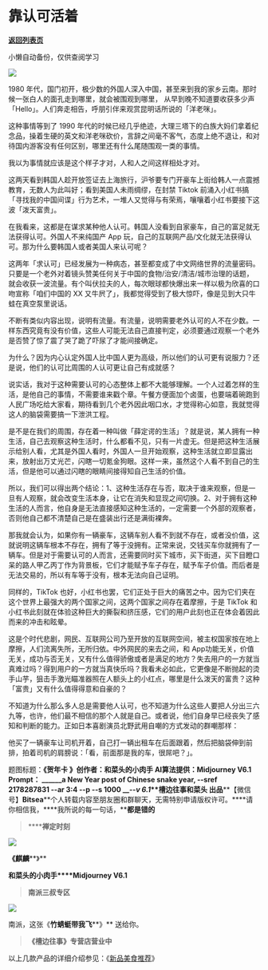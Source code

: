 # 靠认可活着

[**返回列表页**](/gzh/槽边往事)

小懒自动备份，仅供查阅学习

![](https://mmbiz.qpic.cn/mmbiz_jpg/Ia6gU9JNtkr3f3yx7csp5BFCtIYg68mlrfBygUjuPnJ2UWYtrUsiaqIMGibxgdGo2RhLWvjDNLSNZcPPIicplaQqA/640?wx_fmt=jpeg&from;=appmsg)

1980 年代，国门初开，极少数的外国人深入中国，甚至来到我的家乡云南。那时候一张白人的面孔走到哪里，就会被围观到哪里，
从早到晚不知道要收获多少声「Hello」。人们奔走相告，呼朋引伴来观赏昆明话所说的「洋老咪」。

这种事情等到了 1990
年代的时候已经几乎绝迹，大理三塔下的白族大妈们拿着纪念品，操着生硬的英文和洋老咪砍价，言辞之间毫不客气，态度上绝不退让，和对待国内游客没有任何区别，哪里还有什么尾随围观一类的事情。

我以为事情就应该是这个样子才对，人和人之间这样相处才对。

这两天看到韩国人趁开放签证去上海旅行，沪爷要专门开豪车上街给韩人一点震撼教育，无数人为此叫好；看到美国人未雨绸缪，在封禁 Tiktok
前涌入小红书搞「寻找我的中国间谍」行为艺术，一堆人又觉得与有荣焉，嚷嚷着小红书要接下这波「泼天富贵」。

在我看来，这都是在谋求某种他人认可。韩国人没看到自家豪车，自己的富足就无法获得认可。外国人不来纯国产 App
玩，自己的互联网产品/文化就无法获得认可。那为什么要韩国人或者美国人来认可呢？

这两年「求认可」已经发展为一种病态，甚至都变成了中文网络世界的流量密码。只要是一个老外对着镜头赞美任何关于中国的食物/治安/清洁/城市治理的话题，就会收获一波流量。有个叫伏拉夫的人，每次眼球都快爆出来一样以极为欣喜的口吻宣称「咱们中国的
XX 又牛屄了」，我都觉得受到了极大惊吓，像是见到大只牛蛙在真空泵里说话。

不断有类似内容出现，说明有流量。有流量，说明需要老外认可的人不在少数。一样东西究竟有没有价值，这些人可能无法自己直接判定，必须要通过观察一个老外是否赞了惊了震了哭了跪了吓尿了才能间接确定。

为什么？因为内心认定外国人比中国人更为高级，所以他们的认可更有说服力？还是说，他们的认可比周围的人认可更让自己有成就感？  

说实话，我对于这种需要认可的心态整体上都不大能够理解。一个人过着怎样的生活，是他自己的事情，不需要谁来戳个章。午餐方便面加个卤蛋，也要端着碗跑到人民广场吃给大家看，期待看到几个老外因此咽口水，才觉得称心如意，我就觉得这人的脑袋需要搞一下泄洪工程。

是不是在我们的周围，存在着一种叫做「薛定谔的生活」？就是说，某人拥有一种生活，自己去观察这种生活时，什么都看不见，只有一片虚无。但是把这种生活展示给别人看，尤其是外国人看时，外国人一旦开始观察，这种生活就立即显露出来，放射出万丈光芒，闪瞎一切氪金狗眼。这样一来，虽然这个人看不到自己的生活，但是他可以通过闪瞎的眼睛间接得知自己生活的价值。

所以，我们可以得出两个结论：1、这种生活存在与否，取决于谁来观察，但是一旦有人观察，就会改变生活本身，让它在消失和显现之间切换。2、对于拥有这种生活的人而言，他自身是无法直接感知这种生活的，一定需要一个外部的观察者，否则他自己都不清楚自己是在盛装出行还是满街裸奔。

那我就会认为，如果你有一辆豪车，这辆车别人看不到就不存在，或者没价值，这就说明这辆车根本不存在，拥有了等于没拥有。正常来说，交钱买车你就拥有了一辆车。但是对于需要认可的人而言，还需要同时买下城市，买下街道，买下目瞪口呆的路人甲乙丙丁作为背景板，它们才能赋予车子存在，赋予车子价值。而后者是无法交易的，所以有车等于没有，根本无法向自己证明。  

同样的，TikTok 也好，小红书也罢，它们正处于巨大的痛苦之中。因为它们夹在这个世界上最强大的两个国家之间，这两个国家之间存在着摩擦，于是 TikTok
和小红书此刻就在体验这种巨大的撕裂和挤压感，它们的用户此刻也正在体会着因此而来的冲击和眩晕。

这是个时代悲剧，网民、互联网公司乃至开放的互联网空间，被主权国家按在地上摩擦，人们流离失所，无所归依。中外网民的来去之间，和
App功能无关，价值无关，成功与否无关，又有什么值得骄傲或者是满足的地方？失去用户的一方就当真难过吗？得到用户的一方就当真快乐吗？我看未必如此，它更像是不断抛起的烫手山芋，狙击手激光瞄准器照在人额头上的小红点，哪里是什么泼天的富贵？这种「富贵」又有什么值得得意和自豪的？

不知道为什么那么多人总是需要他人认可，也不知道为什么这些人要把人分出三六九等，也许，他们最不相信的那个人就是自己。或者说，他们自身早已经丧失了感知和判断的能力。正如日本喜剧演员北野武用自嘲的方式发动的群嘲那样：

他买了一辆豪车让司机开着，自己打一辆出租车在后面跟着，然后把脑袋伸到前排，拍着司机的肩膀说：「看，前面那是我的车，很屌吧？」。

  

题图标题：**《贺年卡 》******创作者：**和菜头的小肉手** AI算法提供：**Midjourney V6.1** Prompt：
__________a New Year post of Chinese snake year, --sref 2178287831 --ar 3:4
--p --s 1000____ ___\--v 6.1_**槽边往事****和菜头
出品******【微信号】****Bitsea******个人转载内容至朋友圈和群聊天，无需特别申请版权许可。****请你相信我，****我所说的每一句话，****都是错的**

> ******禅定时刻**

![](https://mmbiz.qpic.cn/mmbiz_jpg/Ia6gU9JNtkr3f3yx7csp5BFCtIYg68mlIdCgHTAdRCdkJPgxpZoDhPiaWG6ZSO89rAollI8Xib39HUWKibf6rPd1g/640?wx_fmt=jpeg&from;=appmsg)

**《麒麟****》**

**和菜头的小肉手****Midjourney V6.1**

> **南派三叔专区**

![](https://mmbiz.qpic.cn/mmbiz_jpg/Ia6gU9JNtkoOKiaEBCNBKbSUOialtG9dSMBCBxQM7fXEYLWfZZibYwT6qJPvSuH8E3cpib2HjrzLhyhRRRL5niaftOA/640?wx_fmt=jpeg&from;=appmsg)

南派，这张《**竹蜻蜓带我飞****》** 送给你。

> **《槽边往事》专营店营业中**

以上几款产品的详细介绍参见：《[新品美食推荐](https://mp.weixin.qq.com/s?__biz=MjM5MjAzODU2MA==&mid=2652801681&idx=1&sn=14620ec952928e23d02fc38dcf3acdeb&scene=21#wechat_redirect)》

